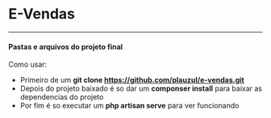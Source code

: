 # E-Vendas

* * *

#### Pastas e arquivos do projeto final

Como usar:

*   Primeiro de um **git clone https://github.com/plauzul/e-vendas.git**
*   Depois do projeto baixado é so dar um **componser install** para baixar as dependencias do projeto
*   Por fim é so executar um **php artisan serve** para ver funcionando